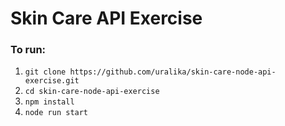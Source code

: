 # Skin Care API Exercise

### To run:

1. `git clone https://github.com/uralika/skin-care-node-api-exercise.git`
2. `cd skin-care-node-api-exercise`
3. `npm install`
4. `node run start`
